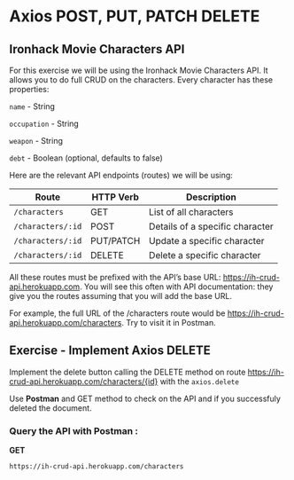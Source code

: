 # Axios POST, PUT, PATCH DELETE



## Ironhack Movie Characters API

For this exercise we will be using the Ironhack Movie Characters API. It allows you to do full CRUD on the characters. Every character has these properties:

`name` - String

`occupation` - String

`weapon` - String

`debt` - Boolean (optional, defaults to false)



Here are the relevant API endpoints (routes) we will be using:

| Route             | HTTP Verb | Description                     |
| ----------------- | --------- | ------------------------------- |
| `/characters`     | GET       | List of all characters          |
| `/characters/:id` | POST      | Details of a specific character |
| `/characters/:id` | PUT/PATCH | Update a specific character     |
| `/characters/:id` | DELETE    | Delete a specific character     |


All these routes must be prefixed with the API’s base URL: https://ih-crud-api.herokuapp.com. You will see this often with API documentation: they give you the routes assuming that you will add the base URL.

For example, the full URL of the /characters route would be https://ih-crud-api.herokuapp.com/characters. Try to visit it in Postman.



## Exercise - Implement Axios DELETE

Implement the delete button calling the DELETE method on route https://ih-crud-api.herokuapp.com/characters/{id}   with the `axios.delete`



Use **Postman** and GET method to check on the API and if you successfuly deleted the document.  

### Query the API with Postman :

**GET**

```
https://ih-crud-api.herokuapp.com/characters
```
